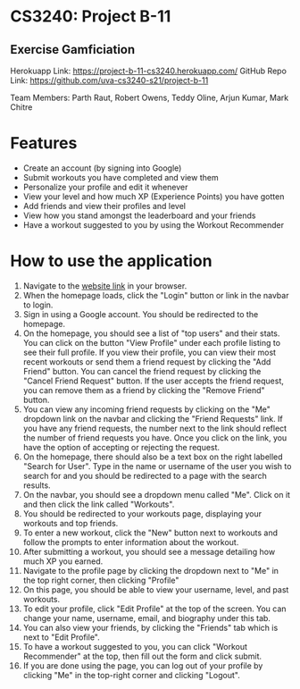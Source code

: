 # CS3240: Project B-11
## Exercise Gamficiation

Herokuapp Link: https://project-b-11-cs3240.herokuapp.com/
GitHub Repo Link: https://github.com/uva-cs3240-s21/project-b-11

Team Members: Parth Raut, Robert Owens, Teddy Oline, Arjun Kumar, Mark Chitre

# Features
- Create an account (by signing into Google)
- Submit workouts you have completed and view them
- Personalize your profile and edit it whenever
- View your level and how much XP (Experience Points) you have gotten
- Add friends and view their profiles and level
- View how you stand amongst the leaderboard and your friends
- Have a workout suggested to you by using the Workout Recommender

# How to use the application
1. Navigate to the [website link] in your browser.
2. When the homepage loads, click the "Login" button or link in the navbar to login.
3. Sign in using a Google account. You should be redirected to the homepage.
4. On the homepage, you should see a list of "top users" and their stats. You can click on the button "View Profile" under each profile listing to see their full profile. If you view their profile, you can view their most recent workouts or send them a friend request by clicking the "Add Friend" button. You can cancel the friend request by clicking the "Cancel Friend Request" button. If the user accepts the friend request, you can remove them as a friend by clicking the "Remove Friend" button.
5. You can view any incoming friend requests by clicking on the "Me" dropdown link on the navbar and clicking the "Friend Requests" link. If you have any friend requests, the number next to the link should reflect the number of friend requests you have. Once you click on the link, you have the option of accepting or rejecting the request.
6. On the homepage, there should also be a text box on the right labelled "Search for User". Type in the name or username of the user you wish to search for and you should be redirected to a page with the search results.
7. On the navbar, you should see a dropdown menu called "Me". Click on it and then click the link called "Workouts".
8. You should be redirected to your workouts page, displaying your workouts and top friends.
9. To enter a new workout, click the "New" button next to workouts and follow the prompts to enter information about the workout.
10. After submitting a workout, you should see a message detailing how much XP you earned.
11. Navigate to the profile page by clicking the dropdown next to "Me" in the top right corner, then clicking "Profile"
12. On this page, you should be able to view your username, level, and past workouts.
13. To edit your profile, click "Edit Profile" at the top of the screen. You can change your name, username, email, and biography under this tab.
14. You can also view your friends, by clicking the "Friends" tab which is next to "Edit Profile".
15. To have a workout suggested to you, you can click "Workout Recommender" at the top, then fill out the form and click submit.
16. If you are done using the page, you can log out of your profile by clicking "Me" in the top-right corner and clicking "Logout".

[//]: # (These are reference links used in the body of this note and get stripped out when the markdown processor does its job. There is no need to format nicely because it shouldn't be seen. Thanks SO - http://stackoverflow.com/questions/4823468/store-comments-in-markdown-syntax)

   [website link]: <https://project-b-11-cs3240.herokuapp.com/>
